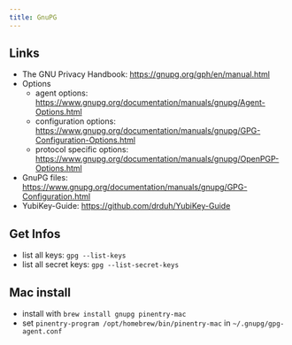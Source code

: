 ```yaml
---
title: GnuPG
---
```


## Links
- The GNU Privacy Handbook: https://gnupg.org/gph/en/manual.html
- Options
  - agent options: https://www.gnupg.org/documentation/manuals/gnupg/Agent-Options.html
  - configuration options: https://www.gnupg.org/documentation/manuals/gnupg/GPG-Configuration-Options.html
  - protocol specific options: https://www.gnupg.org/documentation/manuals/gnupg/OpenPGP-Options.html
- GnuPG files: https://www.gnupg.org/documentation/manuals/gnupg/GPG-Configuration.html
- YubiKey-Guide: https://github.com/drduh/YubiKey-Guide

## Get Infos
- list all keys: `gpg --list-keys`
- list all secret keys: `gpg --list-secret-keys`

## Mac install
- install with `brew install gnupg pinentry-mac`
- set `pinentry-program /opt/homebrew/bin/pinentry-mac` in `~/.gnupg/gpg-agent.conf`
